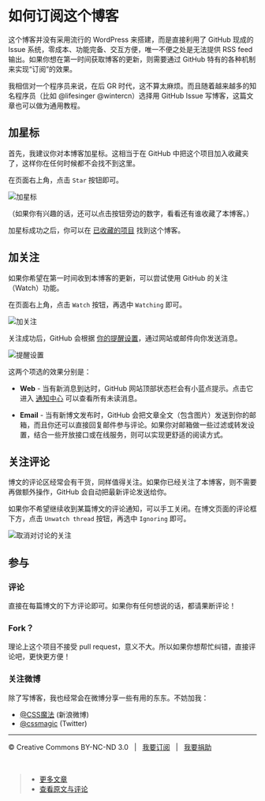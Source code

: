 # 如何订阅这个博客

这个博客并没有采用流行的 WordPress 来搭建，而是直接利用了 GitHub 现成的 Issue 系统，零成本、功能完备、交互方便，唯一不便之处是无法提供 RSS feed 输出。如果你想在第一时间获取博客的更新，则需要通过 GitHub 特有的各种机制来实现“订阅”的效果。

我相信对一个程序员来说，在后 GR 时代，这不算太麻烦。而且随着越来越多的知名程序员（比如 @lifesinger @wintercn）选择用 GitHub Issue 写博客，这篇文章也可以做为通用教程。

## 加星标

首先，我建议你对本博客加星标。这相当于在 GitHub 中把这个项目加入收藏夹了，这样你在任何时候都不会找不到这里。

在页面右上角，点击 `Star` 按钮即可。

![加星标](https://f.cloud.github.com/assets/1231359/673984/b5e7af46-d8c8-11e2-93f1-789f32a36e38.png)

（如果你有兴趣的话，还可以点击按钮旁边的数字，看看还有谁收藏了本博客。）

加星标成功之后，你可以在 [已收藏的项目](https://github.com/stars) 找到这个博客。

## 加关注

如果你希望在第一时间收到本博客的更新，可以尝试使用 GitHub 的关注（Watch）功能。

在页面右上角，点击 `Watch` 按钮，再选中 `Watching` 即可。

![加关注](https://f.cloud.github.com/assets/1231359/673986/bab7d9c4-d8c8-11e2-9e9b-c733c7f4630d.png)

关注成功后，GitHub 会根据 [你的提醒设置](https://github.com/settings/notifications)，通过网站或邮件向你发送消息。

![提醒设置](https://f.cloud.github.com/assets/1231359/673988/c03d1d46-d8c8-11e2-8c1c-944090a2e01a.png)

这两个项选的效果分别是：

* **Web** - 当有新消息到达时，GitHub 网站顶部状态栏会有小蓝点提示。点击它进入 [通知中心](https://github.com/notifications) 可以查看所有未读消息。

* **Email** - 当有新博文发布时，GitHub 会把文章全文（包含图片）发送到你的邮箱，而且你还可以直接回复邮件参与评论。如果你对邮箱做一些过滤或转发设置，结合一些开放接口或在线服务，则可以实现更舒适的阅读方式。

## 关注评论

博文的评论区经常会有干货，同样值得关注。如果你已经关注了本博客，则不需要再做额外操作，GitHub 会自动把最新评论发送给你。

如果你不希望继续收到某篇博文的评论通知，可以手工关闭。在博文页面的评论框下方，点击 `Unwatch thread` 按钮，再选中 `Ignoring` 即可。

![取消对讨论的关注](https://f.cloud.github.com/assets/1231359/673990/c3dce9f4-d8c8-11e2-92f7-9d11c7a953e9.png)

## 参与

### 评论

直接在每篇博文的下方评论即可。如果你有任何想说的话，都请果断评论！

### Fork？

理论上这个项目不接受 pull request，意义不大。所以如果你想帮忙纠错，直接评论吧，更快更方便！

### 关注微博

除了写博客，我也经常会在微博分享一些有用的东东。不妨加我：

* [@CSS魔法](http://weibo.com/cssmagic) (新浪微博)
* [@cssmagic](https://twitter.com/cssmagic) (Twitter)

***

&copy; Creative Commons BY-NC-ND 3.0 &nbsp; | &nbsp; [我要订阅](https://github.com/cssmagic/blog/issues/8) &nbsp; | &nbsp; [我要捐助](https://github.com/cssmagic/blog/issues/9)

&nbsp;
> * [更多文章](https://github.com/cssmagic/blog/issues)
> * [查看原文与评论](https://github.com/cssmagic/blog/issues/8)
